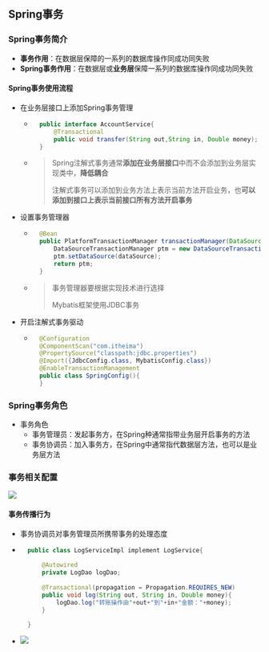 ## Spring事务

### Spring事务简介

- **事务作用**：在数据层保障的一系列的数据库操作同成功同失败
- **Spring事务作用**：在数据层或**业务层**保障一系列的数据库操作同成功同失败







#### Spring事务使用流程

- 在业务层接口上添加Spring事务管理

	- ```java
		public interface AccountService{
		    @Transactional
		    public void transfer(String out,String in, Double money);
		}
		```

	- > Spring注解式事务通常**添加在业务层接口**中而不会添加到业务层实现类中，**降低耦合**
		>
		> 注解式事务可以添加到业务方法上表示当前方法开启业务，也**可以添加到接口上表示当前接口所有方法开启事务**

- 设置事务管理器

	- ```java
		@Bean
		public PlatformTransactionManager transactionManager(DataSource dataSource){
		    DataSourceTransactionManager ptm = new DataSourceTransactionManager();
		    ptm.setDataSource(dataSource);
		    return ptm;
		}
		```

	- > 事务管理器要根据实现技术进行选择
		>
		> Mybatis框架使用JDBC事务

- 开启注解式事务驱动

	- ```java
		@Configuration
		@ComponentScan("com.itheima")
		@PropertySource("classpath:jdbc.properties")
		@Import({JdbcConfig.class, MybatisConfig.class})
		@EnableTransactionManagement
		public class SpringConfig(){
		}
		```









### Spring事务角色

- 事务角色
  - 事务管理员：发起事务方，在Spring种通常指带业务层开启事务的方法
  - 事务协调员：加入事务方，在Spring中通常指代数据层方法，也可以是业务层方法

### 事务相关配置

![](./images/事务相关属性.jpg)

#### 事务传播行为

- 事务协调员对事务管理员所携带事务的处理态度
- ```java
	public class LogServiceImpl implement LogService{
	    
	    @Autowired
	    private LogDao logDao;
	    
	    @Transactional(propagation = Propagation.REQUIRES_NEW)
	    public void log(String out, String in, Double money){
	        logDao.log("转账操作由"+out+"到"+in+"金额："+money);
	    }
	    
	}
	```

	
- ![](./images/事务传播行为属性.jpg)